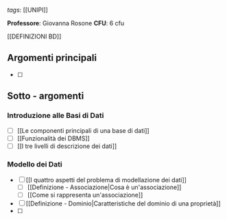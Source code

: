 *tags*: [[UNIPI]]

**Professore**: Giovanna Rosone
**CFU**: 6 cfu

[[DEFINIZIONI BD]]
## Argomenti principali

* [ ] 

## Sotto - argomenti

### Introduzione alle Basi di Dati

* [ ] [[Le componenti principali di una base di dati]]
* [ ] [[Funzionalità dei DBMS]]
* [ ] [[I tre livelli di descrizione dei dati]]

### Modello dei Dati

* [ ] [[I quattro aspetti del problema di modellazione dei dati]]
	* [ ] [[Definizione - Associazione|Cosa è un'associazione]]
	* [ ] [[Come si rappresenta un'associazione]]
* [ ] [[Definizione - Dominio|Caratteristiche del dominio di una proprietà]]
* [ ] 
